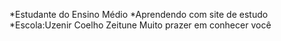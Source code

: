 *Estudante do Ensino Médio
*Aprendendo com site de estudo
*Escola:Uzenir Coelho Zeitune
Muito prazer em conhecer você
